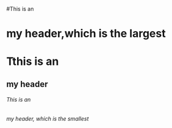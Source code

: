  #This is an <h1> my header,which is the largest 
 # Tthis is an <h2> my header
 ###### This is an <H6> my header, which is the smallest
